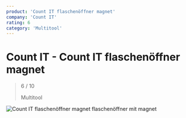 ```yaml
---
product: 'Count IT flaschenöffner magnet'
company: 'Count IT'
rating: 6
category: 'Multitool'
---
```


# Count IT - Count IT flaschenöffner magnet
>
> 6 / 10
>
> Multitool

![Count IT flaschenöffner magnet](./assets/count-it-count-it-flaschenöffner-magnet-424048cd-4c66-4a60-b02a-8dbf5b8fd88b.jpg)
flaschenöffner mit magnet
